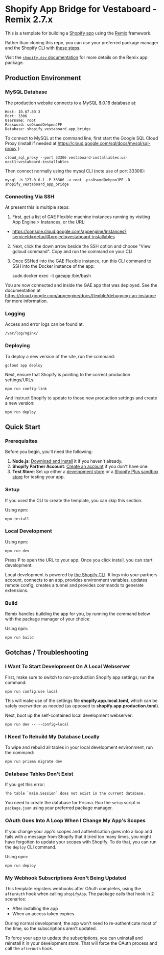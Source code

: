 # Shopify App Bridge for Vestaboard - Remix 2.7.x #

This is a template for building a [Shopify app](https://shopify.dev/docs/apps/getting-started) using the [Remix](https://remix.run) framework.

Rather than cloning this repo, you can use your preferred package manager and the Shopify CLI with [these steps](https://shopify.dev/docs/apps/getting-started/create).

Visit the [`shopify.dev` documentation](https://shopify.dev/docs/api/shopify-app-remix) for more details on the Remix app package.

## Production Environment ##

### MySQL Database ###

The production website connects to a MySQL 8.0.18 database at: 

    Host: 10.67.80.3
    Port: 3306
    Username: root
    Password: ssOsumdOehpnnJPF
    Database: shopify_vestaboard_app_bridge

To connect to MySQL at the command line, first start the Google SQL Cloud Proxy (install 
if needed at https://cloud.google.com/sql/docs/mysql/sql-proxy ):
    
    cloud_sql_proxy --port 33306 vestaboard-installables:us-east1:vestaboard-installables

Then connect normally using the mysql CLI (note use of port 33306):
    
    mysql -h 127.0.0.1 -P 33306 -u root -pssOsumdOehpnnJPF -D shopify_vestaboard_app_bridge

### Connecting Via SSH ###

At present this is multiple steps:

1. First, get a list of GAE Flexible machine instances running by visiting App Engine > Instances, or the URL:

  * https://console.cloud.google.com/appengine/instances?serviceId=default&project=vestaboard-installables

2. Next, click the down arrow beside the SSH option and choose "View gcloud command". Copy and run the command on 
   your CLI.

3. Once SSHed into the GAE Flexible instance, run this CLI command to SSH into the Docker instance of the app:
      
      sudo docker exec -it gaeapp /bin/bash

You are now connected and inside the GAE app that was deployed. See the documentation at https://cloud.google.com/appengine/docs/flexible/debugging-an-instance 
for more information.

### Logging ###

Access and error logs can be found at:

    /var/log/nginx/

### Deploying ###

To deploy a new version of the site, run the command:

    gcloud app deploy

Next, ensure that Shopify is pointing to the correct production settings/URLs:

    npm run config:link

And instruct Shopify to update to those new production settings and create a new version:

    npm run deploy


## Quick Start ##

### Prerequisites

Before you begin, you'll need the following:

1. **Node.js**: [Download and install](https://nodejs.org/en/download/) it if you haven't already.
2. **Shopify Partner Account**: [Create an account](https://partners.shopify.com/signup) if you don't have one.
3. **Test Store**: Set up either a [development store](https://help.shopify.com/en/partners/dashboard/development-stores#create-a-development-store) or a [Shopify Plus sandbox store](https://help.shopify.com/en/partners/dashboard/managing-stores/plus-sandbox-store) for testing your app.

### Setup

If you used the CLI to create the template, you can skip this section.

Using npm:

```shell
npm install
```

### Local Development

Using npm:

```shell
npm run dev
```

Press P to open the URL to your app. Once you click install, you can start development.

Local development is powered by [the Shopify CLI](https://shopify.dev/docs/apps/tools/cli). It logs into your partners account, connects to an app, provides environment variables, updates remote config, creates a tunnel and provides commands to generate extensions.

### Build

Remix handles building the app for you, by running the command below with the package manager of your choice:

Using npm:

```shell
npm run build
```

## Gotchas / Troubleshooting

### I Want To Start Development On A Local Webserver ###

First, make sure to switch to non-production Shopify app settings; run the command:

    npm run config:use local

This will make use of the settings file **shopify.app.local.toml**, which can be safely overwritten as needed (as 
opposed to **shopify.app.production.toml**). 

Next, boot up the self-contained local development webserver:

    npm run dev -- --config=local

### I Need To Rebuild My Database Locally ###

To wipe and rebuild all tables in your local development environment, run the command:

    npm run prisma migrate dev

### Database Tables Don't Exist ###

If you get this error:

```
The table `main.Session` does not exist in the current database.
```

You need to create the database for Prisma. Run the `setup` script in `package.json` using your preferred package manager.

### OAuth Goes Into A Loop When I Change My App's Scopes ###

If you change your app's scopes and authentication goes into a loop and fails with a message from Shopify that it tried too many times, you might have forgotten to update your scopes with Shopify. To do that, you can run the `deploy` CLI command.

Using npm:

```shell
npm run deploy
```

### My Webhook Subscriptions Aren't Being Updated ###

This template registers webhooks after OAuth completes, using the `afterAuth` hook when calling `shopifyApp`.
The package calls that hook in 2 scenarios:

- After installing the app
- When an access token expires

During normal development, the app won't need to re-authenticate most of the time, so the subscriptions aren't updated.

To force your app to update the subscriptions, you can uninstall and reinstall it in your development store.
That will force the OAuth process and call the `afterAuth` hook.

